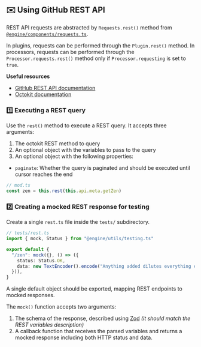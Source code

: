 ## ✉️ Using GitHub REST API

REST API requests are abstracted by `Requests.rest()` method from [`@engine/components/requests.ts`](/source/engine/components/requests.ts).

In plugins, requests can be performed through the `Plugin.rest()` method. In processors, requests can be performed through the `Processor.requests.rest()` method only if `Processor.requesting` is set
to `true`.

**Useful resources**

- [GitHub REST API documentation](https://docs.github.com/en/rest)
- [Octokit documentation](https://octokit.github.io/rest.js/v20)

### 1️⃣ Executing a REST query

Use the `rest()` method to execute a REST query. It accepts three arguments:

1. The octokit REST method to query
2. An optional object with the variables to pass to the query
3. An optional object with the following properties:

- `paginate`: Whether the query is paginated and should be executed until cursor reaches the end

```ts
// mod.ts
const zen = this.rest(this.api.meta.getZen)
```

### 2️⃣ Creating a mocked REST response for testing

Create a single `rest.ts` file inside the `tests/` subdirectory.

```ts
// tests/rest.ts
import { mock, Status } from "@engine/utils/testing.ts"

export default {
  "/zen": mock({}, () => ({
    status: Status.OK,
    data: new TextEncoder().encode("Anything added dilutes everything else."),
  })),
}
```

A single default object should be exported, mapping REST endpoints to mocked responses.

The `mock()` function accepts two arguments:

1. The schema of the response, described using [Zod](https://zod.dev) _(it should match the REST variables description)_
2. A callback function that receives the parsed variables and returns a mocked response including both HTTP status and data.
